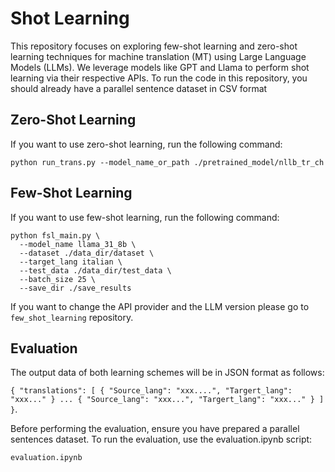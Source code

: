 # Shot Learning 
This repository focuses on exploring few-shot learning and zero-shot learning techniques for machine translation (MT) using Large Language Models (LLMs). We leverage models like GPT and Llama to perform shot learning via their respective APIs. To run the code in this repository, you should already have a parallel sentence dataset in CSV format

## Zero-Shot Learning
If you want to use zero-shot learning, run the following command:
```
python run_trans.py --model_name_or_path ./pretrained_model/nllb_tr_ch
```
## Few-Shot Learning
If you want to use few-shot learning, run the following command:
```
python fsl_main.py \
  --model_name llama_31_8b \
  --dataset ./data_dir/dataset \
  --target_lang italian \
  --test_data ./data_dir/test_data \
  --batch_size 25 \
  --save_dir ./save_results
```
If you want to change the API provider and the LLM version please go to `few_shot_learning` repository.

## Evaluation
The output data of both learning schemes will be in JSON format as follows:

`{
"translations": [
   {
   "Source_lang": "xxx....",
   "Targert_lang": "xxx..."
   }
   ...
   {
   "Source_lang": "xxx...",
   "Targert_lang": "xxx..."
 }
 ]
}`.

Before performing the evaluation, ensure you have prepared a parallel sentences dataset.
To run the evaluation, use the evaluation.ipynb script:
```
evaluation.ipynb
```
